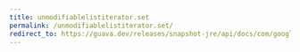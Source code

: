 ```yaml
---
title: unmodifiablelistiterator.set
permalink: /unmodifiablelistiterator.set/
redirect_to: https://guava.dev/releases/snapshot-jre/api/docs/com/google/common/collect/UnmodifiableListIterator.html#set-E-
---
```

